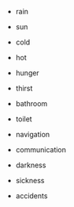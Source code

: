 ---
---


- rain
- sun
- cold
- hot

- hunger
- thirst
  
- bathroom
- toilet 

- navigation
- communication 

- darkness
- sickness

- accidents

